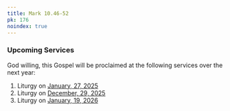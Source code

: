 ```yaml
---
title: Mark 10.46-52
pk: 176
noindex: true
---
```


### Upcoming Services

God willing, this Gospel will be proclaimed at the following services over the next year:


1. Liturgy on [January, 27, 2025](https://orthocal.info/readings/gregorian/2025/01/27/)
1. Liturgy on [December, 29, 2025](https://orthocal.info/readings/gregorian/2025/12/29/)
1. Liturgy on [January, 19, 2026](https://orthocal.info/readings/gregorian/2026/01/19/)
